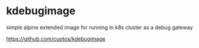 # kdebugimage
simple alpine extended image for running in k8s cluster as a debug gateway

https://github.com/cuotos/kdebugimage
